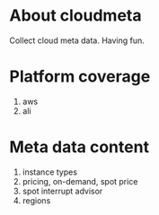 # About cloudmeta
Collect cloud meta data. Having fun.

# Platform coverage
1. aws
2. ali

# Meta data content
1. instance types
2. pricing, on-demand, spot price
3. spot interrupt advisor
4. regions
